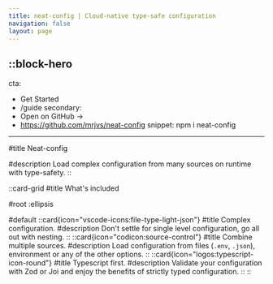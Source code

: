 ```yaml
---
title: neat-config | Cloud-native type-safe configuration
navigation: false
layout: page
---
```


::block-hero
---
cta:
  - Get Started
  - /guide
secondary:
  - Open on GitHub →
  - https://github.com/mrjvs/neat-config
snippet: npm i neat-config
---

#title
Neat-config

#description
Load complex configuration from many sources on runtime with type-safety.
::

::card-grid
#title
What's included

#root
:ellipsis

#default
  ::card{icon="vscode-icons:file-type-light-json"}
  #title
  Complex configuration.
  #description
  Don't settle for single level configuration, go all out with nesting.
  ::
  ::card{icon="codicon:source-control"}
  #title
  Combine multiple sources.
  #description
  Load configuration from files (`.env`, `.json`), environment or any of the other options.
  ::
  ::card{icon="logos:typescript-icon-round"}
  #title
  Typescript first.
  #description
  Validate your configuration with Zod or Joi and enjoy the benefits of strictly typed configuration.
  ::
::
